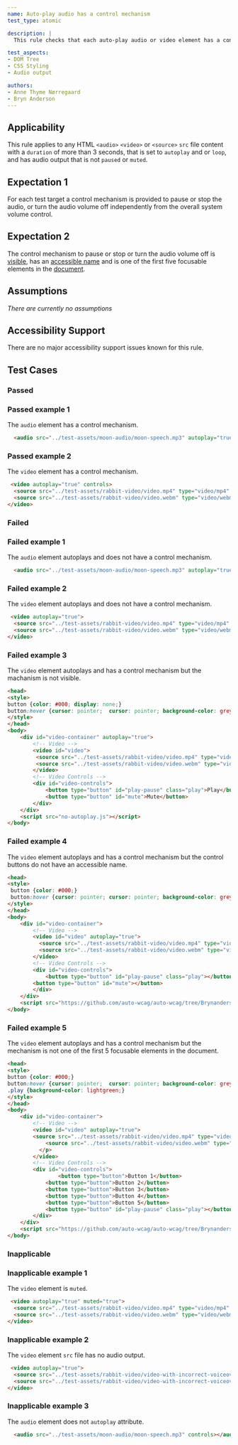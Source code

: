 ```yaml
---
name: Auto-play audio has a control mechanism
test_type: atomic

description: |
  This rule checks that each auto-play audio or video element has a control mechanism.

test_aspects:
- DOM Tree
- CSS Styling
- Audio output

authors:
- Anne Thyme Nørregaard
- Bryn Anderson
---
```


## Applicability

This rule applies to any HTML `<audio>` `<video>` or `<source>` `src` file content with a `duration` of more than 3 seconds, that is set to `autoplay` and or `loop`, and has audio output that is not `paused` or `muted`.

## Expectation 1

For each test target a control mechanism is provided to pause or stop the audio, or turn the audio volume off independently from the overall system volume control.

## Expectation 2

The control mechanism to pause or stop or turn the audio volume off is [visible](#visible), has an [accessible name](#accessible-name) and is one of the first five focusable elements in the [document](https://www.w3.org/TR/dom/#concept-document).

## Assumptions

*There are currently no assumptions*

## Accessibility Support

There are no major accessibility support issues known for this rule.

## Test Cases

### Passed

### Passed example 1

The `audio` element has a control mechanism.

``` html
  <audio src="../test-assets/moon-audio/moon-speech.mp3" autoplay="true" controls></audio>
```

### Passed example 2

The `video` element has a control mechanism.

``` html
 <video autoplay="true" controls>
  <source src="../test-assets/rabbit-video/video.mp4" type="video/mp4" />
  <source src="../test-assets/rabbit-video/video.webm" type="video/webm" />
</video>
```

### Failed

### Failed example 1

The `audio` element autoplays and does not have a control mechanism.

``` html
  <audio src="../test-assets/moon-audio/moon-speech.mp3" autoplay="true"></audio>
```

### Failed example 2

The `video` element autoplays and does not have a control mechanism.

``` html
 <video autoplay="true">
  <source src="../test-assets/rabbit-video/video.mp4" type="video/mp4" />
  <source src="../test-assets/rabbit-video/video.webm" type="video/webm" />
</video>
```

### Failed example 3

The `video` element autoplays and has a control mechanism but the machanism is not visible.

``` html
<head>
<style>
button {color: #000; display: none;}
button:hover {cursor: pointer;	cursor: pointer; background-color: grey;  color: white;}
</style>
</head>
<body>
	<div id="video-container" autoplay="true">
		<!-- Video -->
		<video id="video">
		 <source src="../test-assets/rabbit-video/video.mp4" type="video/mp4">
	   	 <source src="../test-assets/rabbit-video/video.webm" type="video/webm" />
		</video>
		<!-- Video Controls -->
		<div id="video-controls">
			<button type="button" id="play-pause" class="play">Play</button>
			<button type="button" id="mute">Mute</button>
		</div>
	</div>
	<script src="no-autoplay.js"></script>
</body>
```

### Failed example 4

The `video` element autoplays and has a control mechanism but the control buttons do not have an accessible name.

``` html
<head>
<style>
 button {color: #000;}
 button:hover {cursor: pointer;	cursor: pointer; background-color: grey;  color: white;}
</style>
</head>
<body>
	<div id="video-container">
		<!-- Video -->
		<video id="video" autoplay="true">
		  <source src="../test-assets/rabbit-video/video.mp4" type="video/mp4">
	   	  <source src="../test-assets/rabbit-video/video.webm" type="video/webm" />
		</video>
		<!-- Video Controls -->
		<div id="video-controls">
      		<button type="button" id="play-pause" class="play"></button>
		<button type="button" id="mute"></button>
		</div>
	</div>
	<script src="https://github.com/auto-wcag/auto-wcag/tree/Brynanders-patch-3/assets/js/no-autoplay.js"></script>
</body>
```

### Failed example 5

The `video` element autoplays and has a control mechanism but the mechanism is not one of the first 5 focusable elements in the document.

``` html
<head>
<style>
button {color: #000;}
button:hover {cursor: pointer;	cursor: pointer; background-color: grey;  color: white;}
.play {background-color: lightgreen;}
</style>
</head>
<body>
	<div id="video-container">
		<!-- Video -->
		<video id="video" autoplay="true">
		<source src="../test-assets/rabbit-video/video.mp4" type="video/mp4">
	    	<source src="../test-assets/rabbit-video/video.webm" type="video/webm" />
		  </p>
		</video>
		<!-- Video Controls -->
		<div id="video-controls">
				<button type="button">Button 1</button>
    		<button type="button">Button 2</button>
    		<button type="button">Button 3</button>
    		<button type="button">Button 4</button>
    		<button type="button">Button 5</button>
     	 	<button type="button" id="play-pause" class="play"></button>
		</div>
	</div>
	<script src="https://github.com/auto-wcag/auto-wcag/tree/Brynanders-patch-3/assets/js/no-autoplay.js"></script>
</body>
```

### Inapplicable

### Inapplicable example 1

The `video` element is `muted`.

``` html
 <video autoplay="true" muted="true">
  <source src="../test-assets/rabbit-video/video.mp4" type="video/mp4" />
  <source src="../test-assets/rabbit-video/video.webm" type="video/webm" />
</video>
```

### Inapplicable example 2

The `video` element `src` file has no audio output.

``` html
 <video autoplay="true">
  <source src="../test-assets/rabbit-video/video-with-incorrect-voiceover.mp4" type="video/mp4" />
  <source src="../test-assets/rabbit-video/video-with-incorrect-voiceover.webm" type="video/webm" />
</video>
```

### Inapplicable example 3

The `audio` element does not `autoplay` attribute.

``` html
  <audio src="../test-assets/moon-audio/moon-speech.mp3" controls></audio>
```
